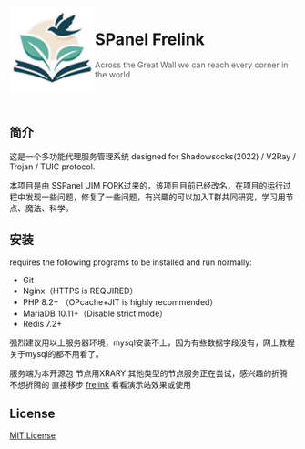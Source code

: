 <img src="public/images/logo_96x96.png" alt="logo" width="150" height="150" align="left" />

<h1>SPanel Frelink</h1>

> Across the Great Wall we can reach every corner in the world

<br>
<br>

## 简介

这是一个多功能代理服务管理系统 designed for Shadowsocks(2022) / V2Ray / Trojan / TUIC protocol.

本项目是由 SSPanel UIM FORK过来的，该项目目前已经改名，在项目的运行过程中发现一些问题，修复了一些问题，有兴趣的可以加入T群共同研究，学习用节点、魔法、科学。

## 安装

requires the following programs to be installed and run normally:

- Git
- Nginx（HTTPS is REQUIRED）
- PHP 8.2+ （OPcache+JIT is highly recommended）
- MariaDB 10.11+（Disable strict mode）
- Redis 7.2+

强烈建议用以上服务器环境，mysql安装不上，因为有些数据字段没有，网上教程关于mysql的都不用看了。

服务端为本开源包 节点用XRARY  其他类型的节点服务正在尝试，感兴趣的折腾 不想折腾的 直接移步 <a href="https://www.frelink.top">frelink</a> 看看演示站效果或使用

## License

[MIT License](blob/dev/LICENSE)
